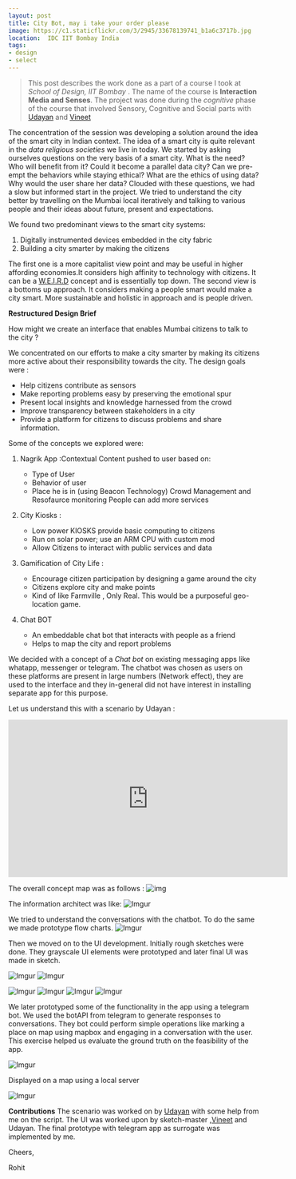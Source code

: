 ```yaml
---
layout: post
title: City Bot, may i take your order please
image: https://c1.staticflickr.com/3/2945/33678139741_b1a6c3717b.jpg
location:  IDC IIT Bombay India
tags:
- design
- select 
---
```


> This post describes the work done as a part of a course I took at *School of Design, IIT Bombay* . The name of the course is **Interaction Media and Senses**. The project was done during the *cognitive* phase of the course that involved Sensory, Cognitive and Social parts with [Udayan](https://www.behance.net/udayanvidyanta) and [Vineet](https://www.behance.net/vineetkamboj)

The concentration of the session was developing a solution around the idea of the smart city in Indian context. The idea of a smart city is quite relevant in the *data religious societies* we live in today. We started by asking ourselves questions on the very basis of a smart city. What is the need? Who will benefit from it? Could it become a parallel data city? Can we pre-empt the behaviors while staying ethical? What are the ethics of using data? Why would the user share her data? Clouded with these questions, we had a slow but informed start in the project. We tried to understand the city better by travelling on the Mumbai local iteratively and talking to various people and their ideas about future, present and expectations.

We found two predominant views to the smart city systems:

1. Digitally instrumented devices embedded in the city fabric
2. Building a city smarter by making the citizens

The first one is a more capitalist view point and may be useful in higher affording economies.It considers high affinity to technology with citizens. It can be a [W.E.I.R.D](https://www.theatlantic.com/daily-dish/archive/2010/10/western-educated-industrialized-rich-and-democratic/181667/) concept and is essentially top down. The second view is a bottoms up approach. It considers making a people smart would make a city smart. More sustainable and holistic in approach and is people driven.

**Restructured Design Brief**

How might we create an interface that enables Mumbai citizens to talk to the city ?

We concentrated on our efforts to make a city smarter by making its citizens more active about their responsibility towards the city. The design goals were :

- Help citizens contribute as sensors
- Make reporting problems easy by preserving the emotional spur
- Present local insights and knowledge harnessed from the crowd
- Improve transparency between stakeholders in a city
- Provide a platform for citizens to discuss problems and share information.

Some of the concepts we explored were:

1. Nagrik App :Contextual Content pushed to user based on:
    - Type of User
    - Behavior of user
    - Place he is in (using Beacon Technology)
    Crowd Management and Resofaurce monitoring
    People can add more services
2. City Kiosks :
    - Low power KIOSKS provide basic computing to citizens
    - Run on solar power; use an ARM CPU with custom mod
    - Allow Citizens to interact with public services and data

3. Gamification of City Life :
    - Encourage citizen participation by designing a game around the city
    - Citizens explore city and make points
    - Kind of like Farmville , Only Real. This would be a purposeful geo-location game.
4. Chat BOT
    - An embeddable chat bot that interacts with people as a friend
    - Helps to map the city and report problems

We decided with a concept of a *Chat bot* on existing messaging apps like whatapp, messenger or telegram. The chatbot was chosen as users on these platforms are present in large numbers (Network effect), they are used to the interface and they in-general did not have interest in installing separate app for this purpose.

Let us understand this with a scenario by Udayan :
<iframe width="560" height="315" src="https://www.youtube.com/embed/KskLTbo9X8c" frameborder="0" allowfullscreen></iframe>

The overall concept map was as follows :
![img](https://i.imgur.com/bEDUeLC.png)

The information architect was like:
![Imgur](https://i.imgur.com/3b0esnX.png)

We tried to understand the conversations with the chatbot. To do the same we made prototype flow charts.
![Imgur](https://i.imgur.com/uWdYMAg.png)

Then we moved on to the UI development. Initially rough sketches were done. They grayscale UI elements were prototyped and later final UI was made in sketch.

![Imgur](https://i.imgur.com/OE9TIpV.png)
![Imgur](https://i.imgur.com/UbgvXVj.png)

![Imgur](https://i.imgur.com/UotcIud.png)
![Imgur](https://i.imgur.com/krPZWsU.png)
![Imgur](https://i.imgur.com/muCkDAw.png)
![Imgur](https://i.imgur.com/ZK43v3j.png)

We later prototyped some of the functionality in the app using a telegram bot. We used the botAPI from telegram to generate responses to conversations. They bot could perform simple operations like marking a place on map using mapbox and engaging in a conversation with the user. This exercise helped us evaluate the ground truth on the feasibility of the app.

![Imgur](https://i.imgur.com/4frDcLE.png)

Displayed on a map using a local server

![Imgur](https://i.imgur.com/jT4qW77.png)


**Contributions**
The scenario was worked on by [Udayan](https://www.behance.net/udayanvidyanta) with some help from me on the script. The UI was worked upon by sketch-master ,[Vineet](https://www.behance.net/vineetkamboj) and Udayan. The final prototype with telegram app as surrogate was implemented by me.

Cheers,

Rohit
